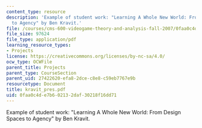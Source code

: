 ```yaml
---
content_type: resource
description: 'Example of student work: "Learning A Whole New World: From Design Spaces
  to Agency" by Ben Kravit.'
file: /courses/cms-600-videogame-theory-and-analysis-fall-2007/0faa0c4de7b602132daf30218f16dd71_kravit_pres.pdf
file_size: 97624
file_type: application/pdf
learning_resource_types:
- Projects
license: https://creativecommons.org/licenses/by-nc-sa/4.0/
ocw_type: OCWFile
parent_title: Projects
parent_type: CourseSection
parent_uid: 27422620-efa8-2dce-c8e8-c59eb7767e9b
resourcetype: Document
title: kravit_pres.pdf
uid: 0faa0c4d-e7b6-0213-2daf-30218f16dd71
---
```

Example of student work: "Learning A Whole New World: From Design Spaces to Agency" by Ben Kravit.